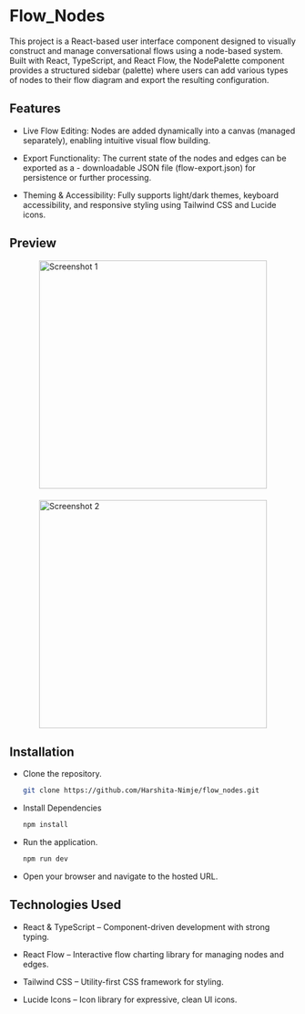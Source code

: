 # Flow_Nodes

This project is a React-based user interface component designed to visually construct and manage conversational flows using a node-based system. Built with React, TypeScript, and React Flow, the NodePalette component provides a structured sidebar (palette) where users can add various types of nodes to their flow diagram and export the resulting configuration.

## Features

- Live Flow Editing: Nodes are added dynamically into a canvas (managed separately), enabling intuitive visual flow building.

- Export Functionality: The current state of the nodes and edges can be exported as a - downloadable JSON file (flow-export.json) for persistence or further processing.

- Theming & Accessibility: Fully supports light/dark themes, keyboard accessibility, and responsive styling using Tailwind CSS and Lucide icons.

## Preview

<div style="display: flex; gap: 20px; justify-content: center; align-items: flex-start; flex-wrap: wrap;">
  <img src="https://github.com/user-attachments/assets/90cee260-2cf8-4940-b8a5-cada7843547e" width="400" alt="Screenshot 1"/>
  <img src="https://github.com/user-attachments/assets/d48a7ed5-b899-4794-854b-61abd7844209" width="400" alt="Screenshot 2"/>
</div>



## Installation


- Clone the repository.
   ```bash
   git clone https://github.com/Harshita-Nimje/flow_nodes.git
- Install  Dependencies
  ```bash
  npm install
- Run the application.
   ```bash
   npm run dev
- Open your browser and navigate to the hosted URL.
## Technologies Used
- React & TypeScript – Component-driven development with strong typing.

 - React Flow – Interactive flow charting library for managing nodes and edges.

- Tailwind CSS – Utility-first CSS framework for styling.

- Lucide Icons – Icon library for expressive, clean UI icons.
